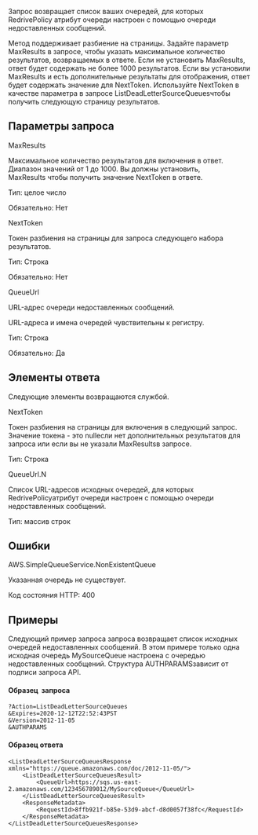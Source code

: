 Запрос возвращает список ваших очередей, для которых RedrivePolicy атрибут очереди настроен с помощью очереди недоставленных сообщений.

Метод поддерживает разбиение на страницы. Задайте параметр MaxResults в запросе, чтобы указать максимальное количество результатов, возвращаемых в ответе. Если не установить MaxResults, ответ будет содержать не более 1000 результатов. Если вы установили MaxResults и есть дополнительные результаты для отображения, ответ будет содержать значение для NextToken. Используйте NextToken в качестве параметра в запросе ListDeadLetterSourceQueuesчтобы получить следующую страницу результатов.

Параметры запроса
-----------------

MaxResults

Максимальное количество результатов для включения в ответ. Диапазон значений от 1 до 1000. Вы должны установить, MaxResults чтобы получить значение NextToken в ответе.

Тип: целое число

Обязательно: Нет

NextToken

Токен разбиения на страницы для запроса следующего набора результатов.

Тип: Строка

Обязательно: Нет

QueueUrl

URL-адрес очереди недоставленных сообщений.

URL-адреса и имена очередей чувствительны к регистру.

Тип: Строка

Обязательно: Да

Элементы ответа
---------------

Следующие элементы возвращаются службой.

NextToken

Токен разбиения на страницы для включения в следующий запрос. Значение токена - это nullесли нет дополнительных результатов для запроса или если вы не указали MaxResultsв запросе.

Тип: Строка

QueueUrl.N

Список URL-адресов исходных очередей, для которых RedrivePolicyатрибут очереди настроен с помощью очереди недоставленных сообщений.

Тип: массив строк

Ошибки
------

AWS.SimpleQueueService.NonExistentQueue

Указанная очередь не существует.

Код состояния HTTP: 400

Примеры
-------

Следующий пример запроса запроса возвращает список исходных очередей недоставленных сообщений. В этом примере только одна исходная очередь MySourceQueue настроена с очередью недоставленных сообщений. Структура AUTHPARAMSзависит от подписи запроса API. 

#### Образец  запроса

```
?Action=ListDeadLetterSourceQueues
&Expires=2020-12-12T22:52:43PST
&Version=2012-11-05
&AUTHPARAMS
```

#### Образец ответа

```
<ListDeadLetterSourceQueuesResponse xmlns="https://queue.amazonaws.com/doc/2012-11-05/">
    <ListDeadLetterSourceQueuesResult>
        <QueueUrl>https://sqs.us-east-2.amazonaws.com/123456789012/MySourceQueue</QueueUrl>
    </ListDeadLetterSourceQueuesResult>
    <ResponseMetadata>
        <RequestId>8ffb921f-b85e-53d9-abcf-d8d0057f38fc</RequestId>
    </ResponseMetadata>
</ListDeadLetterSourceQueuesResponse>
```